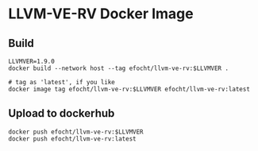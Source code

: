 # LLVM-VE-RV Docker Image

## Build

```
LLVMVER=1.9.0
docker build --network host --tag efocht/llvm-ve-rv:$LLVMVER .

# tag as 'latest', if you like
docker image tag efocht/llvm-ve-rv:$LLVMVER efocht/llvm-ve-rv:latest
```

## Upload to dockerhub
```
docker push efocht/llvm-ve-rv:$LLVMVER
docker push efocht/llvm-ve-rv:latest
```


